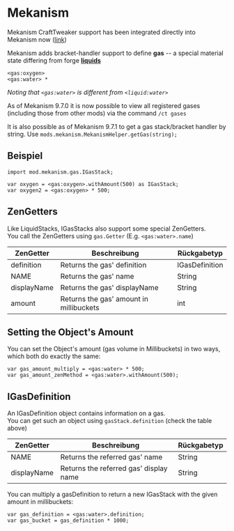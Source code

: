 # Mekanism

Mekanism CraftTweaker support has been integrated directly into Mekanism now ([link](https://github.com/aidancbrady/Mekanism/tree/master/src/main/java/mekanism/common/integration/crafttweaker))

Mekanism adds bracket-handler support to define **gas** -- a special material state differing from forge [**liquids**](/Vanilla/Liquids/ILiquidStack/)

    <gas:oxygen>
    <gas:water> *
    

*Noting that `<gas:water>` is different from `<liquid:water>`*

As of Mekanism 9.7.0 it is now possible to view all registered gases (including those from other mods) via the command `/ct gases`

It is also possible as of Mekanism 9.7.1 to get a gas stack/bracket handler by string. Use `mods.mekanism.MekanismHelper.getGas(string);`

## Beispiel

    import mod.mekanism.gas.IGasStack;
    
    var oxygen = <gas:oxygen>.withAmount(500) as IGasStack;
    var oxygen2 = <gas:oxygen> * 500;
    

## ZenGetters

Like LiquidStacks, IGasStacks also support some special ZenGetters.  
You call the ZenGetters using `gas.Getter` (E.g. `<gas:water>.name`)

| ZenGetter   | Beschreibung                            | Rückgabetyp    |
| ----------- | --------------------------------------- | -------------- |
| definition  | Returns the gas' definition             | IGasDefinition |
| NAME        | Returns the gas' name                   | String         |
| displayName | Returns the gas' displayName            | String         |
| amount      | Returns the gas' amount in millibuckets | int            |

## Setting the Object's Amount

You can set the Object's amount (gas volume in Millibuckets) in two ways, which both do exactly the same:

    var gas_amount_multiply = <gas:water> * 500;
    var gas_amount_zenMethod = <gas:water>.withAmount(500);
    

## IGasDefinition

An IGasDefinition object contains information on a gas.  
You can get such an object using `gasStack.definition` (check the table above)

| ZenGetter   | Beschreibung                           | Rückgabetyp |
| ----------- | -------------------------------------- | ----------- |
| NAME        | Returns the referred gas' name         | String      |
| displayName | Returns the referred gas' display name | String      |

You can multiply a gasDefinition to return a new IGasStack with the given amount in millibuckets:

    var gas_definition = <gas:water>.definition;
    var gas_bucket = gas_definition * 1000;